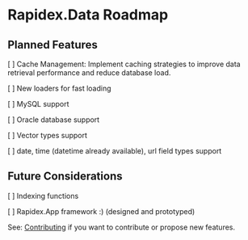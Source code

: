 # Rapidex.Data Roadmap

## Planned Features

[ ] Cache Management: Implement caching strategies to improve data retrieval performance and reduce database load.

[ ] New loaders for fast loading

[ ] MySQL support

[ ] Oracle database support

[ ] Vector types support	

[ ] date, time (datetime already available), url field types support

## Future Considerations

[ ] Indexing functions

[ ] Rapidex.App framework :) (designed and prototyped)

See: [Contributing](Contributing.md) if you want to contribute or propose new features.